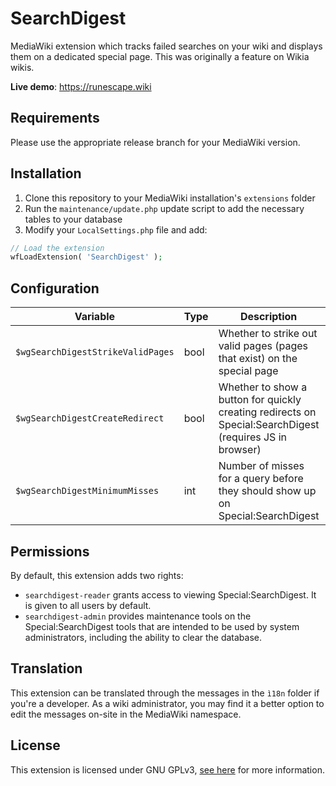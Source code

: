 # SearchDigest
MediaWiki extension which tracks failed searches on your wiki and displays them on a dedicated special page. This was originally a feature on Wikia wikis.

**Live demo**: https://runescape.wiki

## Requirements
Please use the appropriate release branch for your MediaWiki version.

## Installation

1. Clone this repository to your MediaWiki installation's `extensions` folder
2. Run the `maintenance/update.php` update script to add the necessary tables to your database
3. Modify your `LocalSettings.php` file and add:

```php
// Load the extension
wfLoadExtension( 'SearchDigest' );
```

## Configuration
| Variable | Type | Description | Default |
| --- | --- | --- | --- |
| `$wgSearchDigestStrikeValidPages` | bool | Whether to strike out valid pages (pages that exist) on the special page | `true`
| `$wgSearchDigestCreateRedirect` | bool | Whether to show a button for quickly creating redirects on Special:SearchDigest (requires JS in browser) | `true`
| `$wgSearchDigestMinimumMisses` | int | Number of misses for a query before they should show up on Special:SearchDigest | `10`

## Permissions
By default, this extension adds two rights:

* `searchdigest-reader` grants access to viewing Special:SearchDigest. It is given to all users by default.
* `searchdigest-admin` provides maintenance tools on the Special:SearchDigest tools that are intended to be used by system administrators, including the ability to clear the database.

## Translation
This extension can be translated through the messages in the `ì18n` folder if you're a developer. As a wiki administrator, you may find it a better option to edit the messages on-site in the MediaWiki namespace.

## License
This extension is licensed under GNU GPLv3, [see here](LICENSE) for more information.
